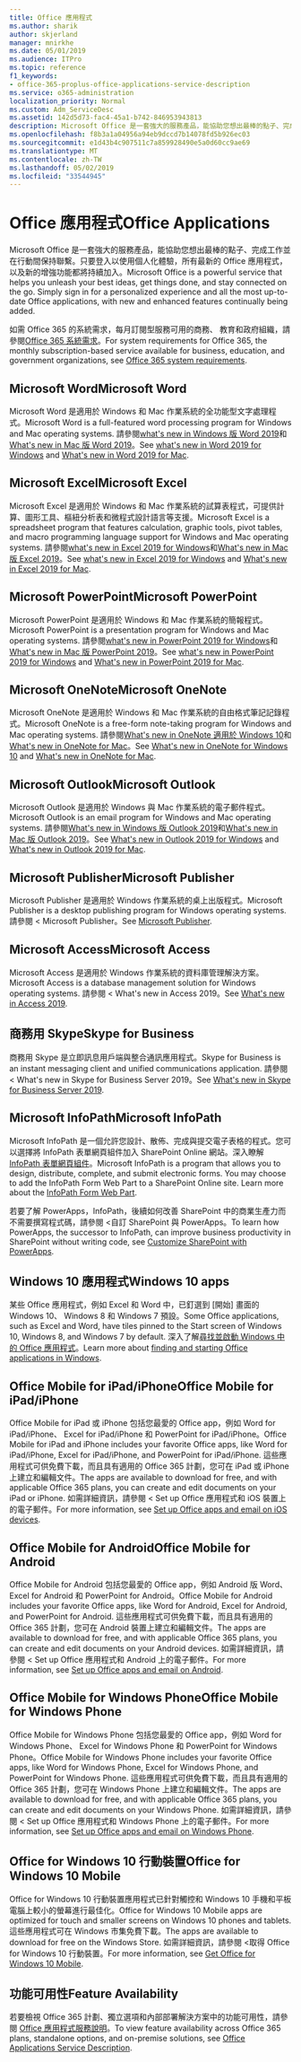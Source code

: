 ```yaml
---
title: Office 應用程式
ms.author: sharik
author: skjerland
manager: mnirkhe
ms.date: 05/01/2019
ms.audience: ITPro
ms.topic: reference
f1_keywords:
- office-365-proplus-office-applications-service-description
ms.service: o365-administration
localization_priority: Normal
ms.custom: Adm_ServiceDesc
ms.assetid: 142d5d73-fac4-45a1-b742-846953943813
description: Microsoft Office 是一套強大的服務產品，能協助您想出最棒的點子、完成工作並在行動間保持聯繫。只要登入以使用個人化體驗，所有最新的 Office 應用程式，以及新的增強功能都將持續加入。
ms.openlocfilehash: f8b3a1a04956a94eb9dccd7b14078fd5b926ec03
ms.sourcegitcommit: e1d43b4c907511c7a859928490e5a0d60cc9ae69
ms.translationtype: MT
ms.contentlocale: zh-TW
ms.lasthandoff: 05/02/2019
ms.locfileid: "33544945"
---
```

# <a name="office-applications"></a><span data-ttu-id="de2da-104">Office 應用程式</span><span class="sxs-lookup"><span data-stu-id="de2da-104">Office Applications</span></span>

<span data-ttu-id="de2da-p102">Microsoft Office 是一套強大的服務產品，能協助您想出最棒的點子、完成工作並在行動間保持聯繫。只要登入以使用個人化體驗，所有最新的 Office 應用程式，以及新的增強功能都將持續加入。</span><span class="sxs-lookup"><span data-stu-id="de2da-p102">Microsoft Office is a powerful service that helps you unleash your best ideas, get things done, and stay connected on the go. Simply sign in for a personalized experience and all the most up-to-date Office applications, with new and enhanced features continually being added.</span></span>
  
<span data-ttu-id="de2da-107">如需 Office 365 的系統需求，每月訂閱型服務可用的商務、 教育和政府組織，請參閱[Office 365 系統需求](https://products.office.com/office-system-requirements/#Office365forBEG)。</span><span class="sxs-lookup"><span data-stu-id="de2da-107">For system requirements for Office 365, the monthly subscription-based service available for business, education, and government organizations, see [Office 365 system requirements](https://products.office.com/office-system-requirements/#Office365forBEG).</span></span>
  
## <a name="microsoft-word"></a><span data-ttu-id="de2da-108">Microsoft Word</span><span class="sxs-lookup"><span data-stu-id="de2da-108">Microsoft Word</span></span>

<span data-ttu-id="de2da-109">Microsoft Word 是適用於 Windows 和 Mac 作業系統的全功能型文字處理程式。</span><span class="sxs-lookup"><span data-stu-id="de2da-109">Microsoft Word is a full-featured word processing program for Windows and Mac operating systems.</span></span> <span data-ttu-id="de2da-110">請參閱[what's new in Windows 版 Word 2019](https://support.office.com/article/what-s-new-in-word-2019-for-windows-d3d31e5e-2bb8-4433-80bb-08279beef4b3)和[What's new in Mac 版 Word 2019](https://support.office.com/article/what-s-new-in-word-2019-for-mac-247e0cd4-a758-4b42-a157-42eb8853aef5)。</span><span class="sxs-lookup"><span data-stu-id="de2da-110">See [what's new in Word 2019 for Windows](https://support.office.com/article/what-s-new-in-word-2019-for-windows-d3d31e5e-2bb8-4433-80bb-08279beef4b3) and [What's new in Word 2019 for Mac](https://support.office.com/article/what-s-new-in-word-2019-for-mac-247e0cd4-a758-4b42-a157-42eb8853aef5).</span></span>
  
## <a name="microsoft-excel"></a><span data-ttu-id="de2da-111">Microsoft Excel</span><span class="sxs-lookup"><span data-stu-id="de2da-111">Microsoft Excel</span></span>

<span data-ttu-id="de2da-112">Microsoft Excel 是適用於 Windows 和 Mac 作業系統的試算表程式，可提供計算、圖形工具、樞紐分析表和微程式設計語言等支援。</span><span class="sxs-lookup"><span data-stu-id="de2da-112">Microsoft Excel is a spreadsheet program that features calculation, graphic tools, pivot tables, and macro programming language support for Windows and Mac operating systems.</span></span> <span data-ttu-id="de2da-113">請參閱[what's new in Excel 2019 for Windows](https://support.office.com/article/what-s-new-in-excel-2019-for-windows-5a201203-1155-4055-82a5-82bf0994631f)和[What's new in Mac 版 Excel 2019](https://support.office.com/article/what-s-new-in-excel-2019-for-mac-5ce129d3-9e5c-417f-9545-fb6f7b72674d)。</span><span class="sxs-lookup"><span data-stu-id="de2da-113">See [what's new in Excel 2019 for Windows](https://support.office.com/article/what-s-new-in-excel-2019-for-windows-5a201203-1155-4055-82a5-82bf0994631f) and [What's new in Excel 2019 for Mac](https://support.office.com/article/what-s-new-in-excel-2019-for-mac-5ce129d3-9e5c-417f-9545-fb6f7b72674d).</span></span>
  
## <a name="microsoft-powerpoint"></a><span data-ttu-id="de2da-114">Microsoft PowerPoint</span><span class="sxs-lookup"><span data-stu-id="de2da-114">Microsoft PowerPoint</span></span>

<span data-ttu-id="de2da-115">Microsoft PowerPoint 是適用於 Windows 和 Mac 作業系統的簡報程式。</span><span class="sxs-lookup"><span data-stu-id="de2da-115">Microsoft PowerPoint is a presentation program for Windows and Mac operating systems.</span></span> <span data-ttu-id="de2da-116">請參閱[what's new in PowerPoint 2019 for Windows](https://support.office.com/article/what-s-new-in-powerpoint-2019-for-windows-8355a56a-f643-42d2-8454-784fa9b3d109)和[What's new in Mac 版 PowerPoint 2019](https://support.office.com/article/what-s-new-in-powerpoint-2019-for-mac-5038ba79-48c5-40f0-adff-11489e5d6fed)。</span><span class="sxs-lookup"><span data-stu-id="de2da-116">See [what's new in PowerPoint 2019 for Windows](https://support.office.com/article/what-s-new-in-powerpoint-2019-for-windows-8355a56a-f643-42d2-8454-784fa9b3d109) and [What's new in PowerPoint 2019 for Mac](https://support.office.com/article/what-s-new-in-powerpoint-2019-for-mac-5038ba79-48c5-40f0-adff-11489e5d6fed).</span></span>
  
## <a name="microsoft-onenote"></a><span data-ttu-id="de2da-117">Microsoft OneNote</span><span class="sxs-lookup"><span data-stu-id="de2da-117">Microsoft OneNote</span></span>

<span data-ttu-id="de2da-118">Microsoft OneNote 是適用於 Windows 和 Mac 作業系統的自由格式筆記記錄程式。</span><span class="sxs-lookup"><span data-stu-id="de2da-118">Microsoft OneNote is a free-form note-taking program for Windows and Mac operating systems.</span></span> <span data-ttu-id="de2da-119">請參閱[What's new in OneNote 適用於 Windows 10](https://support.office.com/article/what-s-new-in-onenote-for-windows-10-1477d5de-f4fd-4943-b18a-ff17091161ea)和[What's new in OneNote for Mac](https://support.office.com/article/see-what-s-new-in-onenote-for-mac-c82d3f15-252f-452a-89ba-e09fbe418829)。</span><span class="sxs-lookup"><span data-stu-id="de2da-119">See [What's new in OneNote for Windows 10](https://support.office.com/article/what-s-new-in-onenote-for-windows-10-1477d5de-f4fd-4943-b18a-ff17091161ea) and [What's new in OneNote for Mac](https://support.office.com/article/see-what-s-new-in-onenote-for-mac-c82d3f15-252f-452a-89ba-e09fbe418829).</span></span>
  
## <a name="microsoft-outlook"></a><span data-ttu-id="de2da-120">Microsoft Outlook</span><span class="sxs-lookup"><span data-stu-id="de2da-120">Microsoft Outlook</span></span>

<span data-ttu-id="de2da-121">Microsoft Outlook 是適用於 Windows 與 Mac 作業系統的電子郵件程式。</span><span class="sxs-lookup"><span data-stu-id="de2da-121">Microsoft Outlook is an email program for Windows and Mac operating systems.</span></span> <span data-ttu-id="de2da-122">請參閱[What's new in Windows 版 Outlook 2019](https://support.office.com/article/what-s-new-in-outlook-2019-for-windows-0c64df36-0908-4ff6-a7fc-573a62800525)和[What's new in Mac 版 Outlook 2019](https://support.office.com/article/what-s-new-in-outlook-2019-for-mac-05736033-f99e-4cb2-88aa-01e979b0736b)。</span><span class="sxs-lookup"><span data-stu-id="de2da-122">See [What's new in Outlook 2019 for Windows](https://support.office.com/article/what-s-new-in-outlook-2019-for-windows-0c64df36-0908-4ff6-a7fc-573a62800525) and [What's new in Outlook 2019 for Mac](https://support.office.com/article/what-s-new-in-outlook-2019-for-mac-05736033-f99e-4cb2-88aa-01e979b0736b).</span></span>
  
## <a name="microsoft-publisher"></a><span data-ttu-id="de2da-123">Microsoft Publisher</span><span class="sxs-lookup"><span data-stu-id="de2da-123">Microsoft Publisher</span></span>

<span data-ttu-id="de2da-124">Microsoft Publisher 是適用於 Windows 作業系統的桌上出版程式。</span><span class="sxs-lookup"><span data-stu-id="de2da-124">Microsoft Publisher is a desktop publishing program for Windows operating systems.</span></span> <span data-ttu-id="de2da-125">請參閱 < <b0>Microsoft Publisher</b0>。</span><span class="sxs-lookup"><span data-stu-id="de2da-125">See [Microsoft Publisher](https://products.office.com/publisher).</span></span>
  
## <a name="microsoft-access"></a><span data-ttu-id="de2da-126">Microsoft Access</span><span class="sxs-lookup"><span data-stu-id="de2da-126">Microsoft Access</span></span>

<span data-ttu-id="de2da-127">Microsoft Access 是適用於 Windows 作業系統的資料庫管理解決方案。</span><span class="sxs-lookup"><span data-stu-id="de2da-127">Microsoft Access is a database management solution for Windows operating systems.</span></span> <span data-ttu-id="de2da-128">請參閱 < <b0>What's new in Access 2019</b0>。</span><span class="sxs-lookup"><span data-stu-id="de2da-128">See [What's new in Access 2019](https://support.office.com/article/what-s-new-in-access-2019-f52c5317-3494-4105-9c56-5a2abb8e0f87).</span></span>
  
## <a name="skype-for-business"></a><span data-ttu-id="de2da-129">商務用 Skype</span><span class="sxs-lookup"><span data-stu-id="de2da-129">Skype for Business</span></span>

<span data-ttu-id="de2da-130">商務用 Skype 是立即訊息用戶端與整合通訊應用程式。</span><span class="sxs-lookup"><span data-stu-id="de2da-130">Skype for Business is an instant messaging client and unified communications application.</span></span> <span data-ttu-id="de2da-131">請參閱 < <b0>What's new in Skype for Business Server 2019</b0>。</span><span class="sxs-lookup"><span data-stu-id="de2da-131">See [What's new in Skype for Business Server 2019](https://docs.microsoft.com/skypeforbusiness/whats-new).</span></span>
  
## <a name="microsoft-infopath"></a><span data-ttu-id="de2da-132">Microsoft InfoPath</span><span class="sxs-lookup"><span data-stu-id="de2da-132">Microsoft InfoPath</span></span>

<span data-ttu-id="de2da-p111">Microsoft InfoPath 是一個允許您設計、散佈、完成與提交電子表格的程式。您可以選擇將 InfoPath 表單網頁組件加入 SharePoint Online 網站。深入瞭解 [InfoPath 表單網頁組件](http://go.microsoft.com/fwlink/p/?LinkId=271687)。</span><span class="sxs-lookup"><span data-stu-id="de2da-p111">Microsoft InfoPath is a program that allows you to design, distribute, complete, and submit electronic forms. You may choose to add the InfoPath Form Web Part to a SharePoint Online site. Learn more about the [InfoPath Form Web Part](http://go.microsoft.com/fwlink/p/?LinkId=271687).</span></span>

<span data-ttu-id="de2da-136">若要了解 PowerApps，InfoPath，後續如何改善 SharePoint 中的商業生產力而不需要撰寫程式碼，請參閱 <<c0>自訂 SharePoint 與 PowerApps。</span><span class="sxs-lookup"><span data-stu-id="de2da-136">To learn how PowerApps, the successor to InfoPath, can improve business productivity in SharePoint without writing code, see [Customize SharePoint with PowerApps](https://powerapps.microsoft.com/infopath/).</span></span>
  
## <a name="windows-10-apps"></a><span data-ttu-id="de2da-137">Windows 10 應用程式</span><span class="sxs-lookup"><span data-stu-id="de2da-137">Windows 10 apps</span></span>

<span data-ttu-id="de2da-138">某些 Office 應用程式，例如 Excel 和 Word 中，已釘選到 [開始] 畫面的 Windows 10、 Windows 8 和 Windows 7 預設。</span><span class="sxs-lookup"><span data-stu-id="de2da-138">Some Office applications, such as Excel and Word, have tiles pinned to the Start screen of Windows 10, Windows 8, and Windows 7 by default.</span></span> <span data-ttu-id="de2da-139">深入了解[尋找並啟動 Windows 中的 Office 應用程式](https://support.office.com/article/can-t-find-office-applications-in-windows-10-windows-8-or-windows-7-907ce545-6ae8-459b-8d9d-de6764a635d6?ocmsassetID=HA103581103&CTT=1&CorrelationId=03707eae-b946-462a-b3c6-f0fc04f55611&ui=en-US&rs=en-US&ad=US#ID0EAABAAA=Windows_8.1_or_Windows_8)。</span><span class="sxs-lookup"><span data-stu-id="de2da-139">Learn more about [finding and starting Office applications in Windows](https://support.office.com/article/can-t-find-office-applications-in-windows-10-windows-8-or-windows-7-907ce545-6ae8-459b-8d9d-de6764a635d6?ocmsassetID=HA103581103&CTT=1&CorrelationId=03707eae-b946-462a-b3c6-f0fc04f55611&ui=en-US&rs=en-US&ad=US#ID0EAABAAA=Windows_8.1_or_Windows_8).</span></span>
  
## <a name="office-mobile-for-ipadiphone"></a><span data-ttu-id="de2da-140">Office Mobile for iPad/iPhone</span><span class="sxs-lookup"><span data-stu-id="de2da-140">Office Mobile for iPad/iPhone</span></span>

<span data-ttu-id="de2da-141">Office Mobile for iPad 或 iPhone 包括您最愛的 Office app，例如 Word for iPad/iPhone、 Excel for iPad/iPhone 和 PowerPoint for iPad/iPhone。</span><span class="sxs-lookup"><span data-stu-id="de2da-141">Office Mobile for iPad and iPhone includes your favorite Office apps, like Word for iPad/iPhone, Excel for iPad/iPhone, and PowerPoint for iPad/iPhone.</span></span> <span data-ttu-id="de2da-142">這些應用程式可供免費下載，而且具有適用的 Office 365 計劃，您可在 iPad 或 iPhone 上建立和編輯文件。</span><span class="sxs-lookup"><span data-stu-id="de2da-142">The apps are available to download for free, and with applicable Office 365 plans, you can create and edit documents on your iPad or iPhone.</span></span> <span data-ttu-id="de2da-143">如需詳細資訊，請參閱 < <b0>Set up Office 應用程式和 iOS 裝置上的電子郵件</b0>。</span><span class="sxs-lookup"><span data-stu-id="de2da-143">For more information, see [Set up Office apps and email on iOS devices](https://support.office.com/article/set-up-office-apps-and-email-on-ios-devices-0402b37e-49c4-4419-a030-f34c2013041f?ui=en-US&rs=en-US&ad=US).</span></span>

## <a name="office-mobile-for-android"></a><span data-ttu-id="de2da-144">Office Mobile for Android</span><span class="sxs-lookup"><span data-stu-id="de2da-144">Office Mobile for Android</span></span>

<span data-ttu-id="de2da-145">Office Mobile for Android 包括您最愛的 Office app，例如 Android 版 Word、 Excel for Android 和 PowerPoint for Android。</span><span class="sxs-lookup"><span data-stu-id="de2da-145">Office Mobile for Android includes your favorite Office apps, like Word for Android, Excel for Android, and PowerPoint for Android.</span></span> <span data-ttu-id="de2da-146">這些應用程式可供免費下載，而且具有適用的 Office 365 計劃，您可在 Android 裝置上建立和編輯文件。</span><span class="sxs-lookup"><span data-stu-id="de2da-146">The apps are available to download for free, and with applicable Office 365 plans, you can create and edit documents on your Android devices.</span></span> <span data-ttu-id="de2da-147">如需詳細資訊，請參閱 < <b0>Set up Office 應用程式和 Android 上的電子郵件</b0>。</span><span class="sxs-lookup"><span data-stu-id="de2da-147">For more information, see [Set up Office apps and email on Android](https://support.office.com/article/set-up-office-apps-and-email-on-android-6ef2ebf2-fc2d-474a-be4a-5a801365c87f?ui=en-US&rs=en-US&ad=US).</span></span>

## <a name="office-mobile-for-windows-phone"></a><span data-ttu-id="de2da-148">Office Mobile for Windows Phone</span><span class="sxs-lookup"><span data-stu-id="de2da-148">Office Mobile for Windows Phone</span></span>

<span data-ttu-id="de2da-149">Office Mobile for Windows Phone 包括您最愛的 Office app，例如 Word for Windows Phone、 Excel for Windows Phone 和 PowerPoint for Windows Phone。</span><span class="sxs-lookup"><span data-stu-id="de2da-149">Office Mobile for Windows Phone includes your favorite Office apps, like Word for Windows Phone, Excel for Windows Phone, and PowerPoint for Windows Phone.</span></span> <span data-ttu-id="de2da-150">這些應用程式可供免費下載，而且具有適用的 Office 365 計劃，您可在 Windows Phone 上建立和編輯文件。</span><span class="sxs-lookup"><span data-stu-id="de2da-150">The apps are available to download for free, and with applicable Office 365 plans, you can create and edit documents on your Windows Phone.</span></span> <span data-ttu-id="de2da-151">如需詳細資訊，請參閱 < <b0>Set up Office 應用程式和 Windows Phone 上的電子郵件</b0>。</span><span class="sxs-lookup"><span data-stu-id="de2da-151">For more information, see [Set up Office apps and email on Windows Phone](https://support.office.com/article/set-up-office-apps-and-email-on-windows-phone-9bccc8b8-a321-4d0d-a45e-6e06a3438e43?ui=en-US&rs=en-US&ad=US).</span></span>

## <a name="office-for-windows-10-mobile"></a><span data-ttu-id="de2da-152">Office for Windows 10 行動裝置</span><span class="sxs-lookup"><span data-stu-id="de2da-152">Office for Windows 10 Mobile</span></span>

<span data-ttu-id="de2da-153">Office for Windows 10 行動裝置應用程式已針對觸控和 Windows 10 手機和平板電腦上較小的螢幕進行最佳化。</span><span class="sxs-lookup"><span data-stu-id="de2da-153">Office for Windows 10 Mobile apps are optimized for touch and smaller screens on Windows 10 phones and tablets.</span></span> <span data-ttu-id="de2da-154">這些應用程式可在 Windows 市集免費下載。</span><span class="sxs-lookup"><span data-stu-id="de2da-154">The apps are available to download for free on the Windows Store.</span></span> <span data-ttu-id="de2da-155">如需詳細資訊，請參閱 <<c0>取得 Office for Windows 10 行動裝置。</span><span class="sxs-lookup"><span data-stu-id="de2da-155">For more information, see [Get Office for Windows 10 Mobile](https://products.office.com/mobile/office-mobile-apps-for-windows).</span></span>
  
## <a name="feature-availability"></a><span data-ttu-id="de2da-156">功能可用性</span><span class="sxs-lookup"><span data-stu-id="de2da-156">Feature Availability</span></span>

<span data-ttu-id="de2da-157">若要檢視 Office 365 計劃、獨立選項和內部部署解決方案中的功能可用性，請參閱 [Office 應用程式服務說明](office-applications-service-description.md)。</span><span class="sxs-lookup"><span data-stu-id="de2da-157">To view feature availability across Office 365 plans, standalone options, and on-premise solutions, see [Office Applications Service Description](office-applications-service-description.md).</span></span>
  